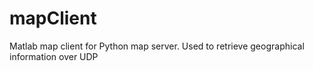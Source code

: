 # mapClient
Matlab map client for Python map server. Used to retrieve geographical information over UDP

